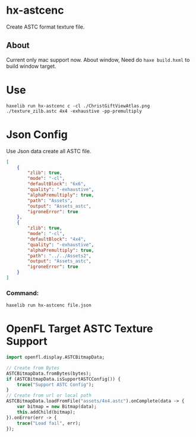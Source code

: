 # hx-astcenc
 Create ASTC format texture file.

## About
Current only mac support now. About window, Need do `haxe build.hxml` to build window target.

# Use
```shell
haxelib run hx-astcenc c -cl ./ChristGiftViewAtlas.png ./texture_zilb.astc 4x4 -exhaustive -pp-premultiply
```

# Json Config
Use Json data create all ASTC file.
```json
[
    {
        "zlib": true,
        "mode": "-cl",
        "defaultBlock": "6x6",
        "quality": "-exhaustive",
        "alphaPremultiply": true,
        "path": "Assets",
        "output": "Assets_astc",
        "igroneError": true
    },
    {
        "zlib": true,
        "mode": "-cl",
        "defaultBlock": "4x4",
        "quality": "-exhaustive",
        "alphaPremultiply": true,
        "path": "../../Assets2",
        "output": "Assets_astc",
        "igroneError": true
    }
]
```
### Command:
```shell
haxelib run hx-astcenc file.json
```

# OpenFL Target ASTC Texture Support
```haxe
import openfl.display.ASTCBitmapData;

// Create from Bytes
ASTCBitmapData.fromBytes(bytes);
if (ASTCBitmapData.isSupportASTCConfig()) {
    trace("Support ASTC Config");
}
// Create from url or local path
ASTCBitmapData.loadFromFile("assets/4x4.astc").onComplete(data -> {
    var bitmap = new Bitmap(data);
    this.addChild(bitmap);
}).onError(err -> {
    trace("Load fail", err);
});
```